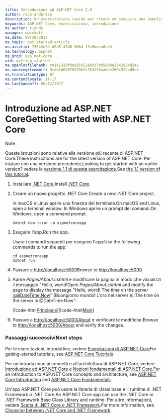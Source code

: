 ```yaml
---
title: Introduzione ad ASP.NET Core 2.0
author: rick-anderson
description: Un'esercitazione rapida per creare ed eseguire una semplice app Hello World usando ASP.NET Core.
keywords: ASP.NET Core, esercitazione, introduzione
ms.author: riande
manager: wpickett
ms.date: 08/30/2017
ms.topic: get-started-article
ms.assetid: 73543e9d-d9d5-47d6-9664-17a9beea6cd3
ms.technology: aspnet
ms.prod: asp.net-core
uid: getting-started
ms.openlocfilehash: c81e1328fda6d1652ab937bd580be2342924d241
ms.sourcegitcommit: 9cdbfd0d670d70b9c354216aabee260c52dad5ee
ms.translationtype: HT
ms.contentlocale: it-IT
ms.lasthandoff: 09/12/2017
---
```

# <a name="getting-started-with-aspnet-core"></a><span data-ttu-id="08d5e-104">Introduzione ad ASP.NET Core</span><span class="sxs-lookup"><span data-stu-id="08d5e-104">Getting Started with ASP.NET Core</span></span>

> [!NOTE]
> <span data-ttu-id="08d5e-105">Queste istruzioni sono relative alla versione più recente di ASP.NET Core.</span><span class="sxs-lookup"><span data-stu-id="08d5e-105">These instructions are for the latest version of ASP.NET Core.</span></span> <span data-ttu-id="08d5e-106">Per iniziare con una versione precedente,</span><span class="sxs-lookup"><span data-stu-id="08d5e-106">Looking to get started with an earlier version?</span></span> <span data-ttu-id="08d5e-107">vedere la [versione 1.1 di questa esercitazione](xref:getting-started-1.1).</span><span class="sxs-lookup"><span data-stu-id="08d5e-107">See [the 1.1 version of this tutorial](xref:getting-started-1.1).</span></span>

1. <span data-ttu-id="08d5e-108">Installare [.NET Core](https://www.microsoft.com/net/core/).</span><span class="sxs-lookup"><span data-stu-id="08d5e-108">Install [.NET Core](https://www.microsoft.com/net/core/).</span></span>

2. <span data-ttu-id="08d5e-109">Creare un nuovo progetto .NET Core.</span><span class="sxs-lookup"><span data-stu-id="08d5e-109">Create a new .NET Core project.</span></span>

   <span data-ttu-id="08d5e-110">In macOS e Linux aprire una finestra del terminale.</span><span class="sxs-lookup"><span data-stu-id="08d5e-110">On macOS and Linux, open a terminal window.</span></span> <span data-ttu-id="08d5e-111">In Windows aprire un prompt dei comandi.</span><span class="sxs-lookup"><span data-stu-id="08d5e-111">On Windows, open a command prompt.</span></span>

    ```terminal
    dotnet new razor -o aspnetcoreapp
    ```
    
4. <span data-ttu-id="08d5e-112">Eseguire l'app.</span><span class="sxs-lookup"><span data-stu-id="08d5e-112">Run the app.</span></span>

    <span data-ttu-id="08d5e-113">Usare i comandi seguenti per eseguire l'app:</span><span class="sxs-lookup"><span data-stu-id="08d5e-113">Use the following commands to run the app:</span></span>

    ```terminal
    cd aspnetcoreapp
    dotnet run
    ```

5. <span data-ttu-id="08d5e-114">Passare a [http://localhost:5000](http://localhost:5000)</span><span class="sxs-lookup"><span data-stu-id="08d5e-114">Browse to [http://localhost:5000](http://localhost:5000)</span></span>

6. <span data-ttu-id="08d5e-115">Aprire *Pages/About.cshtml* e modificare la pagina in modo che visualizzi il messaggio "Hello, world!</span><span class="sxs-lookup"><span data-stu-id="08d5e-115">Open *Pages/About.cshtml* and modify the page to display the message "Hello, world!</span></span> <span data-ttu-id="08d5e-116">The time on the server is@DateTime.Now" (Buongiorno mondo! L'ora nel server è):</span><span class="sxs-lookup"><span data-stu-id="08d5e-116">The time on the server is @DateTime.Now":</span></span>

    <span data-ttu-id="08d5e-117">[!code-html[Principale](getting-started/sample/getting-started/about.cshtml?highlight=9&range=1-9)]</span><span class="sxs-lookup"><span data-stu-id="08d5e-117">[!code-html[Main](getting-started/sample/getting-started/about.cshtml?highlight=9&range=1-9)]</span></span>

7. <span data-ttu-id="08d5e-118">Passare a [http://localhost:5000/About](http://localhost:5000/About) e verificare le modifiche.</span><span class="sxs-lookup"><span data-stu-id="08d5e-118">Browse to [http://localhost:5000/About](http://localhost:5000/About) and verify the changes.</span></span>

### <a name="next-steps"></a><span data-ttu-id="08d5e-119">Passaggi successivi</span><span class="sxs-lookup"><span data-stu-id="08d5e-119">Next steps</span></span>

<span data-ttu-id="08d5e-120">Per le esercitazioni, introduttive, vedere [Esercitazioni di ASP.NET Core](tutorials/index.md)</span><span class="sxs-lookup"><span data-stu-id="08d5e-120">For getting-started tutorials, see [ASP.NET Core Tutorials](tutorials/index.md)</span></span>

<span data-ttu-id="08d5e-121">Per un'introduzione ai concetti e all'architettura di ASP.NET Core, vedere [Introduzione ad ASP.NET Core](index.md) e [Nozioni fondamentali di ASP.NET Core](fundamentals/index.md).</span><span class="sxs-lookup"><span data-stu-id="08d5e-121">For an introduction to ASP.NET Core concepts and architecture, see [ASP.NET Core Introduction](index.md) and [ASP.NET Core Fundamentals](fundamentals/index.md).</span></span>

<span data-ttu-id="08d5e-122">Un'app ASP.NET Core può usare la libreria di classi base e il runtime di .NET Framework o .NET Core.</span><span class="sxs-lookup"><span data-stu-id="08d5e-122">An ASP.NET Core app can use the .NET Core or .NET Framework Base Class Library and runtime.</span></span> <span data-ttu-id="08d5e-123">Per altre informazioni, vedere [Scelta di .NET Core o .NET Framework](https://docs.microsoft.com/dotnet/articles/standard/choosing-core-framework-server).</span><span class="sxs-lookup"><span data-stu-id="08d5e-123">For more information, see [Choosing between .NET Core and .NET Framework](https://docs.microsoft.com/dotnet/articles/standard/choosing-core-framework-server).</span></span>
